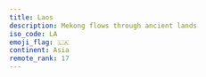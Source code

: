 ```yaml
---
title: Laos
description: Mekong flows through ancient lands
iso_code: LA
emoji_flag: 🇱🇦
continent: Asia
remote_rank: 17
---
```

